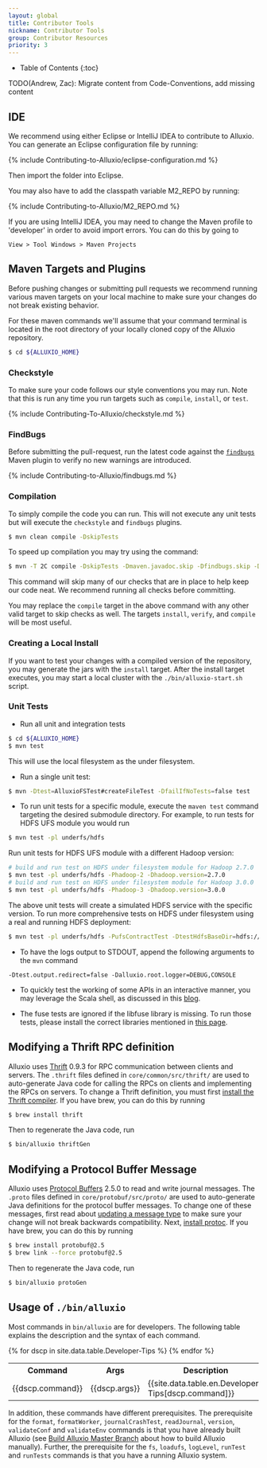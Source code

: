 ```yaml
---
layout: global
title: Contributor Tools
nickname: Contributor Tools
group: Contributor Resources
priority: 3
---
```


* Table of Contents
{:toc}

TODO(Andrew, Zac): Migrate content from Code-Conventions, add missing content

## IDE

We recommend using either Eclipse or IntelliJ IDEA to contribute to Alluxio. You can generate an
Eclipse configuration file by running:

{% include Contributing-to-Alluxio/eclipse-configuration.md %}

Then import the folder into Eclipse.

You may also have to add the classpath variable M2_REPO by running:

{% include Contributing-to-Alluxio/M2_REPO.md %}

If you are using IntelliJ IDEA, you may need to change the Maven profile to 'developer' in order
to avoid import errors. You can do this by going to

    View > Tool Windows > Maven Projects

## Maven Targets and Plugins

Before pushing changes or submitting pull requests we recommend running various maven targets on
your local machine to make sure your changes do not break existing behavior.

For these maven commands we'll assume that your command terminal is located in the root directory
of your locally cloned copy of the Alluxio repository.

```bash
$ cd ${ALLUXIO_HOME}
```

### Checkstyle

To make sure your code follows our style conventions you may run. Note that this is run any time
you run targets such as `compile`, `install`, or `test`.

{% include Contributing-To-Alluxio/checkstyle.md %}

### FindBugs

Before submitting the pull-request, run the latest code against the
[`findbugs`](http://findbugs.sourceforge.net/) Maven plugin to verify no new warnings are
introduced.

{% include Contributing-to-Alluxio/findbugs.md %}

### Compilation

To simply compile the code you can run. This will not execute any unit tests but will execute the
`checkstyle` and `findbugs` plugins.

```bash
$ mvn clean compile -DskipTests
```

To speed up compilation you may try using the command:

```bash
$ mvn -T 2C compile -DskipTests -Dmaven.javadoc.skip -Dfindbugs.skip -Dcheckstyle.skip -Dlicense.skip
```

This command will skip many of our checks that are in place to help keep our code neat. We
recommend running all checks before committing.

You may replace the `compile` target in the above command with any other valid target to skip checks
as well. The targets `install`, `verify`, and `compile` will be most useful.


### Creating a Local Install

If you want to test your changes with a compiled version of the repository, you may generate the
jars with the `install` target. After the install target executes, you may start a local cluster
with the `./bin/alluxio-start.sh` script.

### Unit Tests

- Run all unit and integration tests

```bash
$ cd ${ALLUXIO_HOME}
$ mvn test
```

This will use the local filesystem as the under filesystem.

- Run a single unit test:

```bash
$ mvn -Dtest=AlluxioFSTest#createFileTest -DfailIfNoTests=false test
```

- To run unit tests for a specific module, execute the `maven test` command targeting
 the desired submodule directory. For example, to run tests for HDFS UFS module you would run

```bash
$ mvn test -pl underfs/hdfs
```

Run unit tests for HDFS UFS module with a different Hadoop version:

```bash
# build and run test on HDFS under filesystem module for Hadoop 2.7.0
$ mvn test -pl underfs/hdfs -Phadoop-2 -Dhadoop.version=2.7.0
# build and run test on HDFS under filesystem module for Hadoop 3.0.0
$ mvn test -pl underfs/hdfs -Phadoop-3 -Dhadoop.version=3.0.0
```

The above unit tests will create a simulated HDFS service with the specific version.
To run more comprehensive tests on HDFS under filesystem using a real and running HDFS deployment:

```bash
$ mvn test -pl underfs/hdfs -PufsContractTest -DtestHdfsBaseDir=hdfs://ip:port/alluxio_test
```

- To have the logs output to STDOUT, append the following arguments to the `mvn` command

```
-Dtest.output.redirect=false -Dalluxio.root.logger=DEBUG,CONSOLE
```

- To quickly test the working of some APIs in an interactive manner, you may
leverage the Scala shell, as discussed in this
[blog](http://scala4fun.tumblr.com/post/84791653967/interactivejavacoding).

- The fuse tests are ignored if the libfuse library is missing. To run those tests, please install the correct libraries
mentioned in [this page](Mounting-Alluxio-FS-with-FUSE.html#requirements).

## Modifying a Thrift RPC definition

Alluxio uses [Thrift](https://thrift.apache.org/) 0.9.3 for RPC communication between clients and servers. The `.thrift`
files defined in `core/common/src/thrift/` are used to auto-generate Java code for calling the
RPCs on clients and implementing the RPCs on servers. To change a Thrift definition, you
must first [install the Thrift compiler](https://thrift.apache.org/docs/install/).
If you have brew, you can do this by running

```bash
$ brew install thrift
```

Then to regenerate the Java code, run

```bash
$ bin/alluxio thriftGen
```

## Modifying a Protocol Buffer Message

Alluxio uses [Protocol Buffers](https://developers.google.com/protocol-buffers/) 2.5.0 to read and write journal messages. The `.proto` files
defined in `core/protobuf/src/proto/` are used to auto-generate Java definitions for
the protocol buffer messages. To change one of these messages, first read about
[updating a message type](https://developers.google.com/protocol-buffers/docs/proto#updating)
to make sure your change will not break backwards compatibility. Next,
[install protoc](https://github.com/google/protobuf#protocol-buffers---googles-data-interchange-format).
If you have brew, you can do this by running

```bash
$ brew install protobuf@2.5
$ brew link --force protobuf@2.5
```

Then to regenerate the Java code, run

```bash
$ bin/alluxio protoGen
```

## Usage of `./bin/alluxio`

Most commands in `bin/alluxio` are for developers. The following table explains the description and
the syntax of each command.

<table class="table table-striped">
<tr><th>Command</th><th>Args</th><th>Description</th></tr>
{% for dscp in site.data.table.Developer-Tips %}
<tr>
  <td>{{dscp.command}}</td>
  <td>{{dscp.args}}</td>
  <td>{{site.data.table.en.Developer-Tips[dscp.command]}}</td>
</tr>
{% endfor %}
</table>

In addition, these commands have different prerequisites. The prerequisite for the `format`,
`formatWorker`, `journalCrashTest`, `readJournal`, `version`, `validateConf` and `validateEnv` commands is that you
have already built Alluxio (see [Build Alluxio Master Branch](Building-Alluxio-From-Source.html)
about how to build Alluxio manually). Further, the prerequisite for the `fs`, `loadufs`, `logLevel`, `runTest`
and `runTests` commands is that you have a running Alluxio system.

